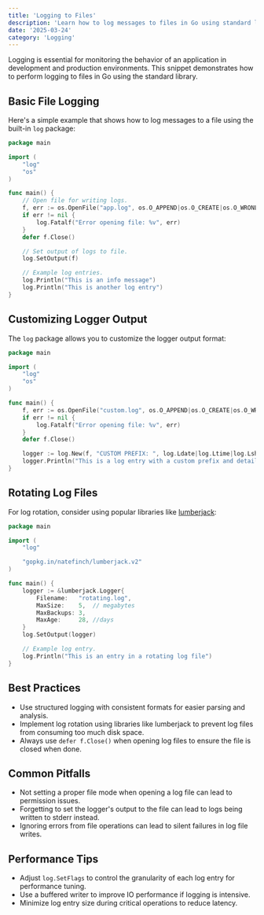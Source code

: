 ```yaml
---
title: 'Logging to Files'
description: 'Learn how to log messages to files in Go using standard libraries and best practices'
date: '2025-03-24'
category: 'Logging'
---
```


Logging is essential for monitoring the behavior of an application in development and production environments. This snippet demonstrates how to perform logging to files in Go using the standard library.

## Basic File Logging

Here's a simple example that shows how to log messages to a file using the built-in `log` package:

```go
package main

import (
	"log"
	"os"
)

func main() {
	// Open file for writing logs.
	f, err := os.OpenFile("app.log", os.O_APPEND|os.O_CREATE|os.O_WRONLY, 0666)
	if err != nil {
		log.Fatalf("Error opening file: %v", err)
	}
	defer f.Close()

	// Set output of logs to file.
	log.SetOutput(f)

	// Example log entries.
	log.Println("This is an info message")
	log.Println("This is another log entry")
}
```

## Customizing Logger Output

The `log` package allows you to customize the logger output format:

```go
package main

import (
	"log"
	"os"
)

func main() {
	f, err := os.OpenFile("custom.log", os.O_APPEND|os.O_CREATE|os.O_WRONLY, 0666)
	if err != nil {
		log.Fatalf("Error opening file: %v", err)
	}
	defer f.Close()

	logger := log.New(f, "CUSTOM PREFIX: ", log.Ldate|log.Ltime|log.Lshortfile)
	logger.Println("This is a log entry with a custom prefix and details")
}
```

## Rotating Log Files

For log rotation, consider using popular libraries like [lumberjack](https://github.com/natefinch/lumberjack):

```go
package main

import (
	"log"

	"gopkg.in/natefinch/lumberjack.v2"
)

func main() {
	logger := &lumberjack.Logger{
		Filename:   "rotating.log",
		MaxSize:    5,  // megabytes
		MaxBackups: 3,
		MaxAge:     28, //days
	}
	log.SetOutput(logger)

	// Example log entry.
	log.Println("This is an entry in a rotating log file")
}
```

## Best Practices

- Use structured logging with consistent formats for easier parsing and analysis.
- Implement log rotation using libraries like lumberjack to prevent log files from consuming too much disk space.
- Always use `defer f.Close()` when opening log files to ensure the file is closed when done.

## Common Pitfalls

- Not setting a proper file mode when opening a log file can lead to permission issues.
- Forgetting to set the logger's output to the file can lead to logs being written to stderr instead.
- Ignoring errors from file operations can lead to silent failures in log file writes.
  
## Performance Tips

- Adjust `log.SetFlags` to control the granularity of each log entry for performance tuning.
- Use a buffered writer to improve IO performance if logging is intensive.
- Minimize log entry size during critical operations to reduce latency.